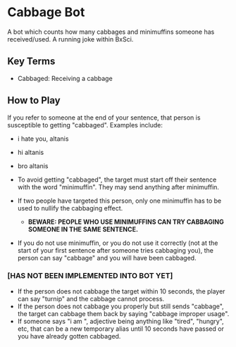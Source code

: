 # Cabbage Bot
A bot which counts how many cabbages and minimuffins someone has received/used. A running joke within BxSci.

## Key Terms
- Cabbaged: Receiving a cabbage

## How to Play
If you refer to someone at the end of your sentence, that person is susceptible to getting "cabbaged". Examples include:
- i hate you, altanis
- hi altanis
- bro altanis

- To avoid getting "cabbaged", the target must start off their sentence with the word "minimuffin". They may send anything after minimuffin.
- If two people have targeted this person, only one minimuffin has to be used to nullify the cabbaging effect.
    - **BEWARE: PEOPLE WHO USE MINIMUFFINS CAN TRY CABBAGING SOMEONE IN THE SAME SENTENCE.**
- If you do not use minimuffin, or you do not use it correctly (not at the start of your first sentence after someone tries cabbaging you), the person can say "cabbage" and you will have been cabbaged.

### [HAS NOT BEEN IMPLEMENTED INTO BOT YET]

- If the person does not cabbage the target within 10 seconds, the player can say "turnip" and the cabbage cannot process.
- If the person does not cabbage you properly but still sends "cabbage", the target can cabbage them back by saying "cabbage improper usage".
- If someone says "i am <adjective>", adjective being anything like "tired", "hungry", etc, that can be a new temporary alias until 10 seconds have passed or you have already gotten cabbaged.